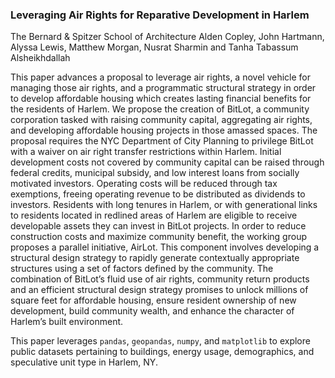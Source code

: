 ### Leveraging Air Rights for Reparative Development in Harlem
The Bernard & Spitzer School of Architecture
Alden Copley, John Hartmann, Alyssa Lewis, Matthew Morgan, Nusrat Sharmin and Tanha Tabassum Alsheikhdallah


This paper advances a proposal to leverage air rights, a novel vehicle for managing those air rights, and a programmatic structural strategy in order to develop affordable housing which creates lasting financial benefits for the residents of Harlem. We propose the creation of BitLot, a community corporation tasked with raising community capital, aggregating air rights, and developing affordable housing projects in those amassed spaces. The proposal requires the NYC Department of City Planning to privilege BitLot with a waiver on air right transfer restrictions within Harlem. Initial development costs not covered by community capital can be raised through federal credits, municipal subsidy, and low interest loans from socially motivated investors. Operating costs will be reduced through tax exemptions, freeing operating revenue to be distributed as dividends to investors. Residents with long tenures in Harlem, or with generational links to residents located in redlined areas of Harlem are eligible to receive developable assets they can invest in BitLot projects. In order to reduce construction costs and maximize community benefit, the working group proposes a parallel initiative, AirLot. This component involves developing a structural design strategy to rapidly generate contextually appropriate structures using a set of factors defined by the community. The combination of BitLot’s fluid use of air rights, community return products and an efficient structural design strategy promises to unlock millions of square feet for affordable housing, ensure resident ownership of new development, build community wealth, and enhance the character of Harlem’s built environment. 

This paper leverages ```pandas```, ```geopandas```, ```numpy```, and ```matplotlib``` to explore public datasets pertaining to buildings, energy usage, demographics, and speculative unit type in Harlem, NY.
